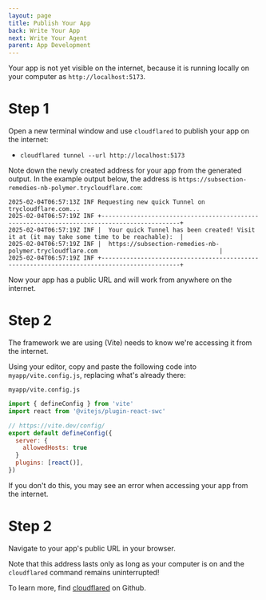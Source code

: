 ```yaml
---
layout: page
title: Publish Your App
back: Write Your App
next: Write Your Agent
parent: App Development
---
```

Your app is not yet visible on the internet, because it is running locally on
your computer as `http://localhost:5173`.

# Step 1
Open a new terminal window and use `cloudflared` to publish your app on the internet:

- `cloudflared tunnel --url http://localhost:5173`

Note down the newly created address for your app from the generated output. In the example
output below, the address is `https://subsection-remedies-nb-polymer.trycloudflare.com`:
```
2025-02-04T06:57:13Z INF Requesting new quick Tunnel on trycloudflare.com...
2025-02-04T06:57:19Z INF +--------------------------------------------------------------------------------------------+
2025-02-04T06:57:19Z INF |  Your quick Tunnel has been created! Visit it at (it may take some time to be reachable):  |
2025-02-04T06:57:19Z INF |  https://subsection-remedies-nb-polymer.trycloudflare.com                                  |
2025-02-04T06:57:19Z INF +--------------------------------------------------------------------------------------------+
```

Now your app has a public URL and will work from anywhere on the internet.

# Step 2
The framework we are using (Vite) needs to know we're accessing it from the internet.

Using your editor, copy and paste the following code into `myapp/vite.config.js`,
replacing what's already there:

`myapp/vite.config.js`
```javascript
import { defineConfig } from 'vite'
import react from '@vitejs/plugin-react-swc'

// https://vite.dev/config/
export default defineConfig({
  server: {
    allowedHosts: true
  }
  plugins: [react()],
})
```

If you don't do this, you may see an error when accessing your app from the internet.

# Step 2
Navigate to your app's public URL in your browser.

Note that this address lasts only as long as your computer is on and the `cloudflared` command
remains uninterrupted!

To learn more, find [cloudflared](https://github.com/cloudflare/cloudflared) on Github.
